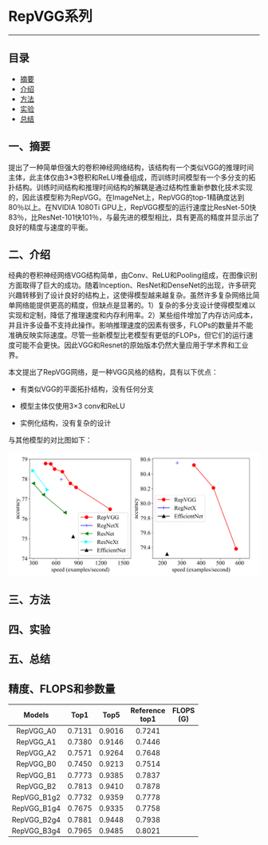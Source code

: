 # RepVGG系列

------

## 目录

- [摘要](#1)
- [介绍](#2)
- [方法](#3)
- [实验](#4)
- [总结](#5)

<a name="1"></a>

## 一、摘要

提出了一种简单但强大的卷积神经网络结构，该结构有一个类似VGG的推理时间主体，此主体仅由3*3卷积和ReLU堆叠组成，而训练时间模型有一个多分支的拓扑结构。训练时间结构和推理时间结构的解耦是通过结构性重新参数化技术实现的，因此该模型称为RepVGG。在ImageNet上，RepVGG的top-1精确度达到80％以上。在NVIDIA 1080Ti GPU上，RepVGG模型的运行速度比ResNet-50快83％，比ResNet-101快101％，与最先进的模型相比，具有更高的精度并显示出了良好的精度与速度的平衡。

<a name="2"></a>

## 二、介绍

经典的卷积神经网络VGG结构简单，由Conv、ReLU和Pooling组成，在图像识别方面取得了巨大的成功。随着Inception、ResNet和DenseNet的出现，许多研究兴趣转移到了设计良好的结构上，这使得模型越来越复杂。虽然许多复杂网络比简单网络能提供更高的精度，但缺点是显著的。1）复杂的多分支设计使得模型难以实现和定制，降低了推理速度和内存利用率。2）某些组件增加了内存访问成本，并且许多设备不支持此操作。影响推理速度的因素有很多，FLOPs的数量并不能准确反映实际速度。尽管一些新模型比老模型有更低的FLOPs，但它们的运行速度可能不会更快。因此VGG和Resnet的原始版本仍然大量应用于学术界和工业界。

本文提出了RepVGG网络，是一种VGG风格的结构，具有以下优点：

- 有类似VGG的平面拓扑结构，没有任何分支

- 模型主体仅使用3×3 conv和ReLU

- 实例化结构，没有复杂的设计

与其他模型的对比图如下：

![](../images/RepVGG/RepVGG-Acc.png)





<a name="3"></a>

## 三、方法







<a name="4"></a>

## 四、实验







<a name="5"></a>

## 五、总结








## 精度、FLOPS和参数量

| Models | Top1 | Top5 | Reference<br>top1| FLOPS<br>(G) |
|:--:|:--:|:--:|:--:|:--:|
| RepVGG_A0 | 0.7131 | 0.9016 | 0.7241 |     |
| RepVGG_A1 | 0.7380 | 0.9146 | 0.7446 |     |
| RepVGG_A2 | 0.7571 | 0.9264 | 0.7648 |     |
| RepVGG_B0 | 0.7450 | 0.9213 | 0.7514 |     |
| RepVGG_B1 | 0.7773 | 0.9385 | 0.7837 |     |
| RepVGG_B2 | 0.7813 | 0.9410 | 0.7878 |     |
| RepVGG_B1g2 | 0.7732 | 0.9359 | 0.7778 |    |
| RepVGG_B1g4 | 0.7675 | 0.9335 | 0.7758 |    |
| RepVGG_B2g4 | 0.7881 | 0.9448 | 0.7938 |    |
| RepVGG_B3g4 | 0.7965 | 0.9485 | 0.8021 |    |

